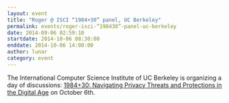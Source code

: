 ```yaml
---
layout: event
title: "Roger @ ISCI “1984+30” panel, UC Berkeley"
permalink: events/roger-isci-“198430”-panel-uc-berkeley
date: 2014-09-06 02:59:10
startdate: 2014-10-06 08:30:00
enddate: 2014-10-06 14:00:00
author: lunar
category: event
---
```


The International Computer Science Institute of UC Berkeley is organizing a day of discussions: [1984+30: Navigating Privacy Threats and Protections in the Digital Age](http://www.icsi.berkeley.edu/icsi/events/2014/10/1984-plus-30) on October 6th.
